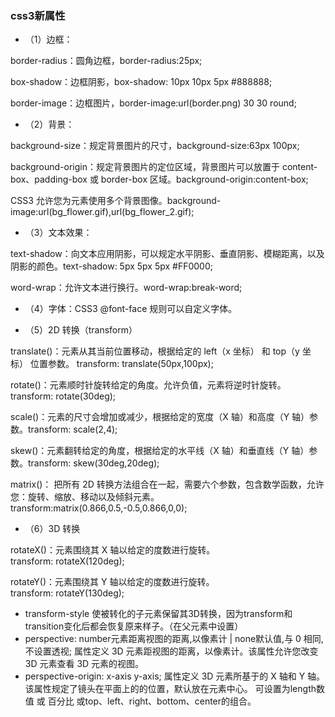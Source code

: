 ### css3新属性

+ （1）边框：

border-radius：圆角边框，border-radius:25px;

box-shadow：边框阴影，box-shadow: 10px 10px 5px #888888;

border-image：边框图片，border-image:url(border.png) 30 30 round;

+ （2）背景：

background-size：规定背景图片的尺寸，background-size:63px 100px;

background-origin：规定背景图片的定位区域，背景图片可以放置于 content-box、padding-box 或 border-box 区域。background-origin:content-box;

CSS3 允许您为元素使用多个背景图像。background-image:url(bg_flower.gif),url(bg_flower_2.gif);

+ （3）文本效果：

text-shadow：向文本应用阴影，可以规定水平阴影、垂直阴影、模糊距离，以及阴影的颜色。text-shadow: 5px 5px 5px #FF0000;

word-wrap：允许文本进行换行。word-wrap:break-word;

+ （4）字体：CSS3 @font-face 规则可以自定义字体。

+ （5）2D 转换（transform）

translate()：元素从其当前位置移动，根据给定的 left（x 坐标） 和 top（y 坐标） 位置参数。 transform: translate(50px,100px);

rotate()：元素顺时针旋转给定的角度。允许负值，元素将逆时针旋转。transform: rotate(30deg);

scale()：元素的尺寸会增加或减少，根据给定的宽度（X 轴）和高度（Y 轴）参数。transform: scale(2,4);

skew()：元素翻转给定的角度，根据给定的水平线（X 轴）和垂直线（Y 轴）参数。transform: skew(30deg,20deg);

matrix()： 把所有 2D 转换方法组合在一起，需要六个参数，包含数学函数，允许您：旋转、缩放、移动以及倾斜元素。transform:matrix(0.866,0.5,-0.5,0.866,0,0);

+ （6）3D 转换

rotateX()：元素围绕其 X 轴以给定的度数进行旋转。transform: rotateX(120deg);

rotateY()：元素围绕其 Y 轴以给定的度数进行旋转。transform: rotateY(130deg);

+ transform-style 使被转化的子元素保留其3D转换，因为transform和transition变化后都会恢复原来样子。（在父元素中设置）
+ perspective: number元素距离视图的距离,以像素计 | none默认值,与 0 相同,不设置透视; 属性定义 3D 元素距视图的距离，以像素计。该属性允许您改变 3D 元素查看 3D 元素的视图。
+  perspective-origin: x-axis y-axis; 属性定义 3D 元素所基于的 X 轴和 Y 轴。该属性规定了镜头在平面上的的位置，默认放在元素中心。
可设置为length数值 或 百分比 或top、left、right、bottom、center的组合。